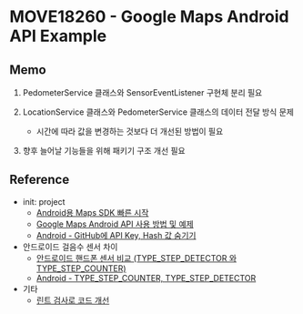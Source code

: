 # MOVE18260 - Google Maps Android API Example

## Memo

1. PedometerService 클래스와 SensorEventListener 구현체 분리 필요
2. LocationService 클래스와 PedometerService 클래스의 데이터 전달 방식 문제

    - 시간에 따라 값을 변경하는 것보다 더 개선된 방법이 필요

3. 향후 늘어날 기능들을 위해 패키기 구조 개선 필요

## Reference

- init: project
    - [Android용 Maps SDK 빠른 시작](https://developers.google.com/maps/documentation/android-sdk/start?hl=ko)
    - [Google Maps Android API 사용 방법 및 예제](https://webnautes.tistory.com/647)
    - [Android - GitHub에 API Key, Hash 값 숨기기](https://pangseyoung.tistory.com/entry/Android-GitHub%EC%97%90-API-Key-Hash-%EA%B0%92-%EC%88%A8%EA%B8%B0%EA%B8%B0#:~:text=2.-,local.properties,%EA%B0%92%EB%93%B1%20%EB%8D%B0%EC%9D%B4%ED%84%B0%EB%A5%BC%20%EC%84%A0%EC%96%B8%ED%95%B4%EC%A4%8D%EB%8B%88%EB%8B%A4.)
- 안드로이드 걸음수 센서 차이
    - [안드로이드 핸드폰 센서 비교 (TYPE_STEP_DETECTOR 와 TYPE_STEP_COUNTER)](https://copycoding.tistory.com/6)
    - [Android - TYPE_STEP_COUNTER, TYPE_STEP_DETECTOR](https://ddunnimlabs.tistory.com/145)
- 기타
    - [린트 검사로 코드 개선](https://developer.android.com/studio/write/lint?hl=ko)